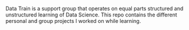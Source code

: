 
Data Train is a support group that operates on equal parts structured and unstructured learning of Data Science. This repo contains the different personal and group projects I worked on while learning.
